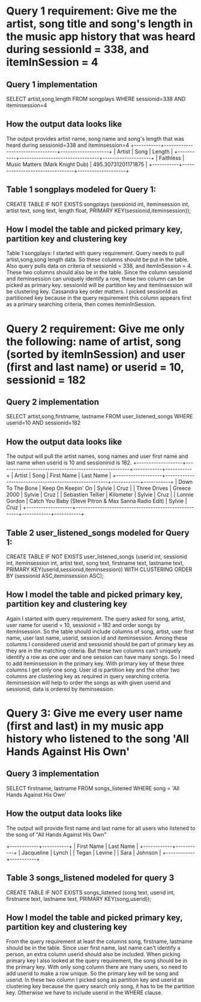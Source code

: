 # Query 1 requirement: Give me the artist, song title and song's length in the music app history that was heard during sessionId = 338, and itemInSession = 4

## Query 1 implementation
SELECT artist,song,length 
FROM songplays 
WHERE 
sessionid=338 AND 
iteminsession=4

## How the output data looks like
The output provides artist name, song name and song's length that was heard during sessionid=338 and iteminsession=4
+-----------+---------------------------------+--------------------+
|   Artist  |               Song              |       Length       |
+-----------+---------------------------------+--------------------+
| Faithless | Music Matters (Mark Knight Dub) | 495.30731201171875 |
+-----------+---------------------------------+--------------------+

## Table 1 songplays modeled for Query 1:

CREATE TABLE IF NOT EXISTS songplays 
    (sessionid int, 
    iteminsession int, 
    artist text, 
    song text, 
    length float, 
    PRIMARY KEY(sessionid,iteminsession));

## How I model the table and picked primary key, partition key and clustering key
Table 1 songplays: I started with query requirement. Query needs to pull artist,song,song length data. So these columns should be put in the table. Also query pulls data on criteria of sessionId = 338, and itemInSession = 4. These two columns should also be in the table. Since the column sessionid and iteminsession can uniquely identify a row, these two column can be picked as primary key. 
sessionId will be partition key and itemInsession will be clustering key. Cassandra key order matters. I picked sessionId as partitioned key because in the query requirement this column appears first as a primary searching criteria, then comes iteminInSession.


# Query 2 requirement: Give me only the following: name of artist, song (sorted by itemInSession) and user (first and last name) or userid = 10, sessionid = 182

## Query 2 implementation
SELECT artist,song,firstname, lastname 
FROM user_listened_songs 
WHERE 
userid=10 AND 
sessionid=182

## How the output data looks like
The output will pull the artist names, song names and user first name and last name when userid is 10 and sessioninid is 182.
+-------------------+------------------------------------------------------+------------+-----------+
|       Artist      |                         Song                         | First Name | Last Name |
+-------------------+------------------------------------------------------+------------+-----------+
|  Down To The Bone |                  Keep On Keepin' On                  |   Sylvie   |    Cruz   |
|    Three Drives   |                     Greece 2000                      |   Sylvie   |    Cruz   |
| Sebastien Tellier |                      Kilometer                       |   Sylvie   |    Cruz   |
|   Lonnie Gordon   | Catch You Baby (Steve Pitron & Max Sanna Radio Edit) |   Sylvie   |    Cruz   |
+-------------------+------------------------------------------------------+------------+-----------+

## Table 2 user_listened_songs modeled for Query 1:
CREATE TABLE IF NOT EXISTS user_listened_songs 
    (userid int,
    sessionid int,
    iteminsession int,
    artist text,
    song text,
    firstname text,
    lastname text,
    PRIMARY KEY(userid,sessionid,iteminsession)) 
    WITH CLUSTERING ORDER BY (sessionid ASC,iteminsession ASC);

## How I model the table and picked primary key, partition key and clustering key
Again I started with query requirement. The query asked for song, artist, user name for userid = 10, sessionid = 182 and order songs by itemInsession. So the table should include columns of song, artist, user first name, user last name, userid, session id and iteminsession. Among these columns I considered userid and sessionid should be part of primary key as they are in the matching criteria. But these two columns can't uniquely identify a row as one user and one session can have many songs. So I need to add iteminsession in the primary key. With primary key of these three columns I get only one song. User id is partition key and the other two columns are clustering key as required in query searching criteria. iteminsession will help to order the songs as with given userid and sessionid, data is ordered by iteminsession.


# Query 3: Give me every user name (first and last) in my music app history who listened to the song 'All Hands Against His Own'

## Query 3 implementation
SELECT firstname, lastname 
FROM songs_listened 
WHERE 
song = 'All Hands Against His Own'

## How the output data looks like
The output will provide first name and last name for all users who listened to the song of "All Hands Against His Own"

+------------+-----------+
| First Name | Last Name |
+------------+-----------+
| Jacqueline |   Lynch   |
|   Tegan    |   Levine  |
|    Sara    |  Johnson  |
+------------+-----------+

## Table 3 songs_listened modeled for query 3     
CREATE TABLE IF NOT EXISTS songs_listened 
    (song text,
    userid int,
    firstname text,
    lastname text,
    PRIMARY KEY(song,userid));    
    
## How I model the table and picked primary key, partition key and clustering key
From the query requirement at least the columns song, firstname, lastname should be in the table. Since user first name, last name can't identify a person, an extra column userid should also be included. When picking primary key I also looked at the query requirement, the song should be in the primary key. With only song column there are many users, so need to add userid to make a row  unique. So the primary key will be song and userid. In these two column I picked song as partition key and userid as clustering key because the query search only song, it has to be the partition key. Otherwise we have to include userid in the WHERE clause. 
